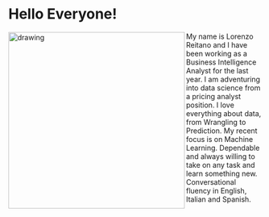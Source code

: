 # Hello Everyone!
<img src="https://relor91.github.io/Lorenzo_Portfolio/images/Me%20-%20About.jpg" alt="drawing" width="350" align="left"/><p>My name is Lorenzo Reitano and I have been working as a Business Intelligence Analyst for the last year. I am adventuring into data science from a pricing analyst position. I love everything about data, from Wrangling to Prediction. My recent focus is on Machine Learning. Dependable and always willing to take on any task and learn something new. Conversational fluency in English, Italian and Spanish.</p>
 <br><br><br><br><br><br><br><br><br><br><br>
